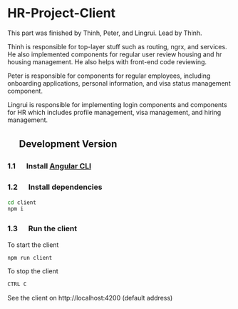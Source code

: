 # HR-Project-Client

This part was finished by Thinh, Peter, and Lingrui. Lead by Thinh.

Thinh is responsible for top-layer stuff such as routing, ngrx, and services. He also implemented components for regular user review housing and hr housing management. He also helps with front-end code reviewing.

Peter is responsible for components for regular employees, including onboarding applications, personal information, and visa status management component.

Lingrui is responsible for implementing login components and components for HR which includes profile management, visa management, and hiring management.

## 　 Development Version

### 1.1 　 Install [Angular CLI](https://angular.io/cli)

### 1.2 　 Install dependencies

```sh
cd client
npm i
```

### 1.3 　 Run the client

To start the client

```sh
npm run client
```

To stop the client

```sh
CTRL C
```

See the client on http://localhost:4200 (default address)
